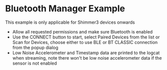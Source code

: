 # Bluetooth Manager Example

This example is only applicable for Shimmer3 devices onwards

- Allow all requested permissions and make sure Bluetooth is enabled
- Use the CONNECT button to start, select Paired Devices from the list or Scan for Devices, choose either to use BLE or
  BT CLASSIC connection from the popup dialog
- Low Noise Accelerometer and Timestamp data are printed to the logcat when streaming, note there won't be low noise
  accelerometer data if the sensor is not enabled 
